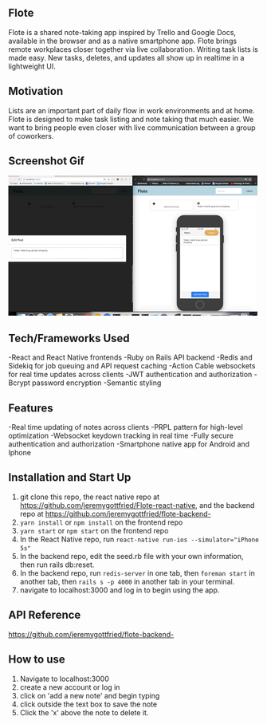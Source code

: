 ## Flote
Flote is a shared note-taking app inspired by Trello and Google Docs, available in the browser and as a native smartphone app.
Flote brings remote workplaces closer together via live collaboration. Writing task lists is made easy. 
New tasks, deletes, and updates all show up in realtime in a lightweight UI. 

## Motivation 
Lists are an important part of daily flow in work environments and at home.
Flote is designed to make task listing and note taking that much easier. 
We want to bring people even closer with live communication between a group of coworkers. 

## Screenshot Gif 
<img src='https://github.com/jeremygottfried/flote-frontend/blob/master/Flote.mp4.gif' alt='gif' width=500>

## Tech/Frameworks Used 
-React and React Native frontends
-Ruby on Rails API backend 
-Redis and Sidekiq for job queuing and API request caching
-Action Cable websockets for real time updates across clients
-JWT authentication and authorization 
-Bcrypt password encryption 
-Semantic styling 

## Features 
-Real time updating of notes across clients 
-PRPL pattern for high-level optimization 
-Websocket keydown tracking in real time 
-Fully secure authentication and authorization 
-Smartphone native app for Android and Iphone

## Installation and Start Up
1. git clone this repo, the react native repo at https://github.com/jeremygottfried/Flote-react-native,
and the backend repo at https://github.com/jeremygottfried/flote-backend-
2. `yarn install` or `npm install` on the frontend repo
3. `yarn start` or `npm start` on the frontend repo
4. In the React Native repo, run `react-native run-ios --simulator="iPhone 5s"`
5. In the backend repo, edit the seed.rb file with your own information, then run rails db:reset. 
6. In the backend repo, run `redis-server` in one tab, then `foreman start` in another tab, 
then `rails s -p 4000` in another tab in your terminal. 
7. navigate to localhost:3000 and log in to begin using the app. 

## API Reference
https://github.com/jeremygottfried/flote-backend-

## How to use
1. Navigate to localhost:3000
2. create a new account or log in
3. click on 'add a new note' and begin typing
4. click outside the text box to save the note 
5. Click the 'x' above the note to delete it. 
